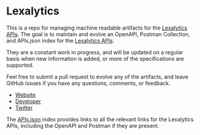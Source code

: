 # LexalyticsThis is a repo for managing machine readable artifacts for the [Lexalytics APIs](https://www.lexalytics.com). The goal is to maintain and evolve an OpenAPI, Postman Collection, and APIs.json index for the [Lexalytics APIs](https://www.lexalytics.com).They are a constant work in progress, and will be updated on a regular basis when new information is added, or more of the specifications are supported.Feel free to submit a pull request to evolve any of the artifacts, and leave GitHub issues if you have any questions, comments, or feedback.- [Website](https://www.lexalytics.com)- [Developer](https://www.lexalytics.com)- [Twitter](https://twitter.com/Lexalytics)The [APIs.json](https://github.com/api-evangelist/lexalytics/blob/master/apis.json) index provides links to all the relevant links for the Lexalytics APIs, including the OpenAPI and Postman if they are present.